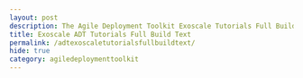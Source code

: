 ```yaml
---
layout: post
description: The Agile Deployment Toolkit Exoscale Tutorials Full Build Text 
title: Exoscale ADT Tutorials Full Build Text
permalink: /adtexoscaletutorialsfullbuildtext/
hide: true
category: agiledeploymenttoolkit
---
```

